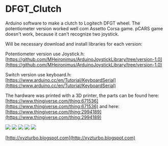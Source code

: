 # DFGT_Clutch

Arduino software to make a clutch to Logitech DFGT wheel.
The potentiometer version worked well com Assetto Corsa game. pCARS game doesn't work, because it can't recognize two joystick.

Will be necessary download and install libraries for each version:

Potentiometer version use Joystick.h: 
[https://github.com/MHeironimus/ArduinoJoystickLibrary/tree/version-1.0](https://github.com/MHeironimus/ArduinoJoystickLibrary/tree/version-1.0)

Switch version use keyboard.h: 
[https://www.arduino.cc/en/Tutorial/KeyboardSerial](https://www.arduino.cc/en/Tutorial/KeyboardSerial)

The hardware was printed with a 3D printer, the parts can be found here: 
[https://www.thingiverse.com/thing:671536](https://www.thingiverse.com/thing:671536) and here: 
[https://www.thingiverse.com/thing:2994189](https://www.thingiverse.com/thing:2994189)

<img src="https://github.com/naldin/DFGT_Clutch/raw/master/IMG_0201.JPG" />
<img src="https://github.com/naldin/DFGT_Clutch/raw/master/IMG_0200.JPG" />
<img src="https://github.com/naldin/DFGT_Clutch/raw/master/IMG_0199.JPG" />
<img src="https://github.com/naldin/DFGT_Clutch/raw/master/IMG_0198.JPG" />
<img src="https://github.com/naldin/DFGT_Clutch/raw/master/joystick.PNG" />

[http://xyzturbo.blogspot.com](http://xyzturbo.blogspot.com)